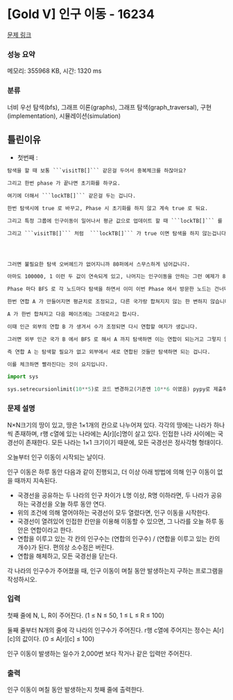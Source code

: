 # [Gold V] 인구 이동 - 16234 

[문제 링크](https://www.acmicpc.net/problem/16234) 

### 성능 요약

메모리: 355968 KB, 시간: 1320 ms

### 분류

너비 우선 탐색(bfs), 그래프 이론(graphs), 그래프 탐색(graph_traversal), 구현(implementation), 시뮬레이션(simulation)

## 틀린이유

- 첫번째 :  

```markdown
탐색을 할 때 보통 ```visitTB[]``` 같은걸 두어서 중복체크를 하잖아요? 

그리고 한번 phase 가 끝나면 초기화를 하구요.

여기에 더해서 ```lockTB[]``` 같은걸 두는 겁니다.

한번 탐색시에 true 로 바꾸고, Phase 시 초기화를 하지 않고 계속 true 로 둬요. 

그리고 특정 그룹에 인구이동이 일어나서 평균 값으로 업데이트 할 때 ```lockTB[]``` 를 false 로 초기화를 시켜요.

그리고 ```visitTB[]``` 처럼  ```lockTB[]``` 가 true 이면 탐색을 하지 않는겁니다.




그러면 불필요한 탐색 오버헤드가 없어지니까 80퍼에서 스무스하게 넘어갑니다.

아마도 100000, 1 이런 두 값이 연속되게 있고, 나머지는 인구이동을 안하는 그런 예제가 80퍼에서 있는듯합니다.

Phase 마다 BFS 로 각 노드마다 탐색을 하면서 이미 이번 Phase 에서 방문한 노드는 건너띄는 전략을 취한다는 가정 하에서

한번 연합 A 가 만들어지면 평균치로 조정되고, 다른 국가랑 합쳐지지 않는 한 변하지 않습니다.

A 가 한번 합쳐지고 다음 페이즈에는 그대로라고 합시다.

이때 인근 외부의 연합 B 가 생겨서 수가 조정되면 다시 연합할 여지가 생깁니다.

그러면 외부 인근 국가 B 에서 BFS 로 해서 A 까지 탐색하면 이는 연합이 되는거고 그렇지 않으면 연합이 되지 않습니다.

즉 연합 A 는 탐색할 필요가 없고 외부에서 새로 연합된 것들만 탐색하면 되는 겁니다.

이를 체크하면 빨라진다는 것이 요지입니다.
```

```python
import sys

sys.setrecursionlimit(10**5)로 코드 변경하고(기존엔 10**6 이였음) pypy로 제출하시면 됩니다!!
```

### 문제 설명

<p>N×N크기의 땅이 있고, 땅은 1×1개의 칸으로 나누어져 있다. 각각의 땅에는 나라가 하나씩 존재하며, r행 c열에 있는 나라에는 A[r][c]명이 살고 있다. 인접한 나라 사이에는 국경선이 존재한다. 모든 나라는 1×1 크기이기 때문에, 모든 국경선은 정사각형 형태이다.</p>

<p>오늘부터 인구 이동이 시작되는 날이다.</p>

<p>인구 이동은 하루 동안 다음과 같이 진행되고, 더 이상 아래 방법에 의해 인구 이동이 없을 때까지 지속된다.</p>

<ul>
	<li>국경선을 공유하는 두 나라의 인구 차이가 L명 이상, R명 이하라면, 두 나라가 공유하는 국경선을 오늘 하루 동안 연다.</li>
	<li>위의 조건에 의해 열어야하는 국경선이 모두 열렸다면, 인구 이동을 시작한다.</li>
	<li>국경선이 열려있어 인접한 칸만을 이용해 이동할 수 있으면, 그 나라를 오늘 하루 동안은 연합이라고 한다.</li>
	<li>연합을 이루고 있는 각 칸의 인구수는 (연합의 인구수) / (연합을 이루고 있는 칸의 개수)가 된다. 편의상 소수점은 버린다.</li>
	<li>연합을 해체하고, 모든 국경선을 닫는다.</li>
</ul>

<p>각 나라의 인구수가 주어졌을 때, 인구 이동이 며칠 동안 발생하는지 구하는 프로그램을 작성하시오.</p>

### 입력 

 <p>첫째 줄에 N, L, R이 주어진다. (1 ≤ N ≤ 50, 1 ≤ L ≤ R ≤ 100)</p>

<p>둘째 줄부터 N개의 줄에 각 나라의 인구수가 주어진다. r행 c열에 주어지는 정수는 A[r][c]의 값이다. (0 ≤ A[r][c] ≤ 100)</p>

<p>인구 이동이 발생하는 일수가 2,000번 보다 작거나 같은 입력만 주어진다.</p>

### 출력 

 <p>인구 이동이 며칠 동안 발생하는지 첫째 줄에 출력한다.</p>

